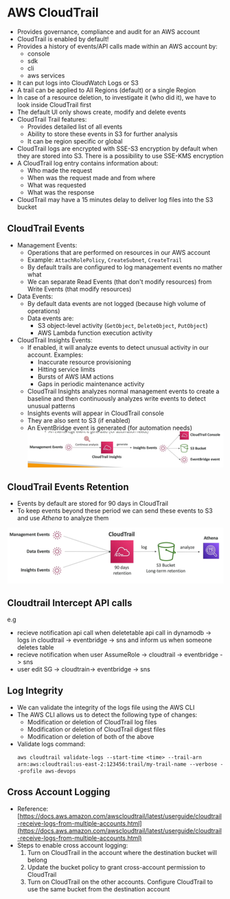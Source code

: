 # AWS CloudTrail

- Provides governance, compliance and audit for an AWS account
- CloudTrail is enabled by default!
- Provides a history of events/API calls made within an AWS account by:
    - console
    - sdk 
    - cli
    - aws services
- It can put logs into CloudWatch Logs or S3
- A trail can be applied to All Regions (default) or a single Region
- In case of a resource deletion, to investigate it (who did it), we have to look inside CloudTrail first
- The default UI only shows create, modify and delete events
- CloudTrail Trail features:
    - Provides detailed list of all events
    - Ability to store these events in S3 for further analysis
    - It can be region specific or global
- CloudTrail logs are encrypted with SSE-S3 encryption by default when they are stored into S3. There is a possibility to use SSE-KMS encryption
- A CloudTrail log entry contains information about:
    - Who made the request
    - When was the request made and from where
    - What was requested
    - What was the response
- CloudTrail may have a 15 minutes delay to deliver log files into the S3 bucket

## CloudTrail Events

- Management Events:
    - Operations that are performed on resources in our AWS account
    - Example: `AttachRolePolicy`, `CreateSubnet`, `CreateTrail`
    - By default trails are configured to log management events no mather what
    - We can separate Read Events (that don't modify resources) from Write Events (that modify resources)
- Data Events:
    - By default data events are not logged (because high volume of operations)
    - Data events are: 
        - S3 object-level activity (`GetObject`, `DeleteObject`, `PutObject`)
        - AWS Lambda function execution activity
- CloudTrail Insights Events:
    - If enabled, it will analyze events to detect unusual activity in our account. Examples:
        - Inaccurate resource provisioning
        - Hitting service limits
        - Bursts of AWS IAM actions
        - Gaps in periodic maintenance activity
    - CloudTrail Insights analyzes normal management events to create a baseline and then continuously analyzes write events to detect unusual 
    patterns
    - Insights events will appear in CloudTrail console
    - They are also sent to S3 (if enabled)
    - An EventBridge event is generated (for automation needs)
    ![alt text](image.png)


## CloudTrail Events Retention

- Events by default are stored for 90 days in CloudTrail
- To keep events beyond these period we can send these events to S3 and use *Athena* to analyze them

![alt text](image-1.png)

## Cloudtrail Intercept API calls 

e.g 
- recieve notification api call when deletetable api call in dynamodb -> logs in cloudtrail -> eventbridge -> sns and inform us when someone deletes table 
- recieve notification when user AssumeRole -> cloudtrail -> eventbridge -> sns
- user edit SG -> cloudtrain-> eventbridge -> sns 

## Log Integrity

- We can validate the integrity of the logs file using the AWS CLI
- The AWS CLI allows us to detect the following type of changes:
    - Modification or deletion of CloudTrail log files
    - Modification or deletion of CloudTrail digest files
    - Modification or deletion of both of the above
- Validate logs command:
    ```
    aws cloudtrail validate-logs --start-time <time> --trail-arn arn:aws:cloudtrail:us-east-2:123456:trail/my-trail-name --verbose --profile aws-devops
    ```

## Cross Account Logging

- Reference: [https://docs.aws.amazon.com/awscloudtrail/latest/userguide/cloudtrail-receive-logs-from-multiple-accounts.html](https://docs.aws.amazon.com/awscloudtrail/latest/userguide/cloudtrail-receive-logs-from-multiple-accounts.html)
- Steps to enable cross account logging:
    1. Turn on CloudTrail in the account where the destination bucket will belong
    2. Update the bucket policy to grant cross-account permission to CloudTrail
    3. Turn on CloudTrail on the other accounts. Configure CloudTrail to use the same bucket from the destination account